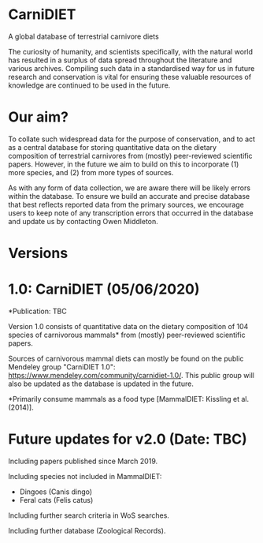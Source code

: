 # CarniDIET
A global database of terrestrial carnivore diets

The curiosity of humanity, and scientists specifically, with the natural world has resulted in a surplus of data spread throughout the literature and various archives. Compiling such  data in a standardised way for us in future research and conservation is vital for ensuring these valuable resources of knowledge are continued to be used in the future.

# Our aim?
To collate such widespread data for the purpose of conservation, and to  act as a central database for storing quantitative data on the dietary composition of terrestrial carnivores from (mostly) peer-reviewed scientific papers. However, in the future we aim to build on this to incorporate (1) more species, and (2) from more types of sources.

As with any form of data collection, we are aware there will be likely errors within  the database. To ensure we build an accurate and precise database that best reflects reported data from the primary sources, we encourage users to keep note of any transcription errors that occurred in the database and update us by contacting Owen Middleton. 

# Versions
# 1.0: CarniDIET (05/06/2020)
*Publication: TBC

Version 1.0 consists of quantitative data on the dietary composition of 104 species of carnivorous mammals* from (mostly) peer-reviewed scientific papers.

Sources of carnivorous mammal diets can mostly be found on the public Mendeley group "CarniDIET 1.0": https://www.mendeley.com/community/carnidiet-1.0/. This public group will also be updated as the database is updated in the future.

*Primarily consume mammals as a food type [MammalDIET: Kissling et al. (2014)].

# Future updates for v2.0 (Date: TBC)
Including papers published since March 2019.

Including species not included in MammalDIET:
  - Dingoes (Canis dingo)
  - Feral cats (Felis catus)
  
Including further search criteria in WoS searches.
 
Including further database (Zoological Records).
